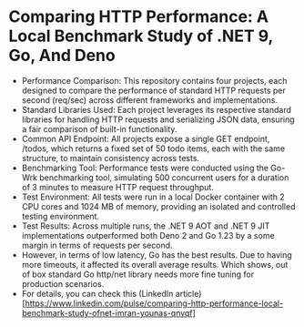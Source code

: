 # Comparing HTTP Performance: A Local Benchmark Study of .NET 9, Go, And Deno

- Performance Comparison: This repository contains four projects, each designed to compare the performance of standard HTTP requests per second (req/sec) across different frameworks and implementations.
- Standard Libraries Used: Each project leverages its respective standard libraries for handling HTTP requests and serializing JSON data, ensuring a fair comparison of built-in functionality.
- Common API Endpoint: All projects expose a single GET endpoint, /todos, which returns a fixed set of 50 todo items, each with the same structure, to maintain consistency across tests.
- Benchmarking Tool: Performance tests were conducted using the Go-Wrk benchmarking tool, simulating 500 concurrent users for a duration of 3 minutes to measure HTTP request throughput.
- Test Environment: All tests were run in a local Docker container with 2 CPU cores and 1024 MB of memory, providing an isolated and controlled testing environment.
- Test Results: Across multiple runs, the .NET 9 AOT and .NET 9 JIT implementations outperformed both Deno 2 and Go 1.23 by a some  margin in terms of requests per second.
- However, in terms of low latency, Go has the best results. Due to having more timeouts, it affected its overall average results. Which shows, out of box standard Go http/net library needs more fine tuning for production scenarios.
- For details, you can check this (LinkedIn article)[https://www.linkedin.com/pulse/comparing-http-performance-local-benchmark-study-ofnet-imran-younas-qnvqf]

